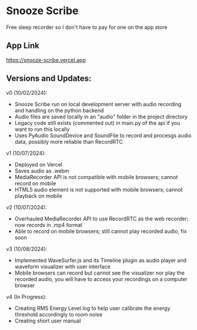 # Snooze Scribe

Free sleep recorder so I don't have to pay for one on the app store

## App Link

https://snooze-scribe.vercel.app

## Versions and Updates:

v0 (10/02/2024):
- Snooze Scribe run on local development server with audio recording and handling on the python backend
- Audio files are saved locally in an "audio" folder in the project directory
- Legacy code still exists (commented out) in main.py of the api if you want to run this locally
- Uses PyAudio SoundDevice and SoundFile to record and procesgs audio data, possibly more reliable than RecordRTC

v1 (10/07/2024): 
- Deployed on Vercel
- Saves audio as .webm
- MediaRecorder API is not compatible with mobile browsers; cannot record on mobile
- HTML5 audio element is not supported with mobile browsers; cannot playback on mobile

v2 (10/07/2024): 
- Overhauled MediaRecorder API to use RecordRTC as the web recorder; now records in .mp4 format
- Able to record on mobile browsers; still cannot play recorded audio, fix soon

v3 (10/08/2024): 
- Implemented WaveSurfer.js and its Timeline plugin as audio player and waveform visualizer with user interface
- Mobile browsers can record but cannot see the visualizer nor play the recorded audio, you will have to access your recordings on a computer browser

v4 (In Progress):
- Creating RMS Energy Level log to help user calibrate the energy threshold accordingly to room noise
- Creating short user manual
